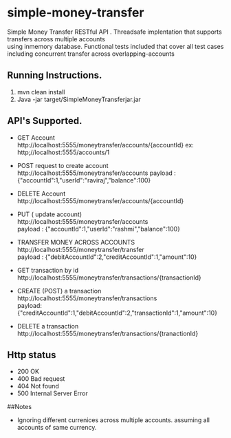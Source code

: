 # simple-money-transfer
Simple Money Transfer RESTful API . Threadsafe implentation that  supports transfers across multiple accounts  
using inmemory database. Functional tests included that cover all test cases including concurrent transfer across
overlapping-accounts

## Running Instructions.

1. mvn clean install    
2. Java -jar target/SimpleMoneyTransferjar.jar

## API's Supported.

- GET Account  
   http://localhost:5555/moneytransfer/accounts/{accountId}  ex: http;//localhost:5555/accounts/1
   
- POST request to create account  
   http://localhost:5555/moneytransfer/accounts 
   payload : {"accountId":1,"userId":"raviraj","balance":100}  
- DELETE Account  
   http://localhost:5555/moneytransfer/accounts/{accountId}  
- PUT ( update account)  
   http://localhost:5555/moneytransfer/accounts  
   payload : {"accountId":1,"userId":"rashmi","balance":100}  
- TRANSFER MONEY ACROSS ACCOUNTS  
   http://localhost:5555/moneytransfer/transfer  
   payload : {"debitAccountId":2,"creditAccountId":1,"amount":10}  
- GET transaction by id  
    http://localhost:5555/moneytransfer/transactions/{transactionId}  
- CREATE (POST) a transaction  
    http://localhost:5555/moneytransfer/transactions  
    payload: {"creditAccountId":1,"debitAccountId":2,"transactionId":1,"amount":10}  
- DELETE a transaction  
   http://localhost:5555/moneytransfer/transactions/{tranactionId}

## Http status
- 200 OK
- 400 Bad request
- 404 Not found
- 500 Internal Server Error

##Notes
- Ignoring different currenices across multiple accounts. assuming all accounts of same currency.

